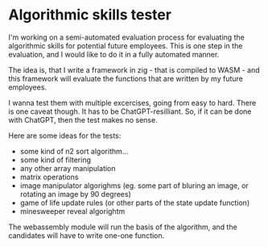 # Algorithmic skills tester

I'm working on a semi-automated evaluation process for evaluating the algorithmic skills for potential future employees.
This is one step in the evaluation, and I would like to do it in a fully automated manner.

The idea is, that I write a framework in zig - that is compiled to WASM - and this framework will evaluate the functions that are written by my future employees.

I wanna test them with multiple excercises, going from easy to hard. There is one caveat though. It has to be ChatGPT-resilliant. So, if it can be done with ChatGPT, then the test makes no sense.

Here are some ideas for the tests:
 - some kind of n2 sort algorithm...
 - some kind of filtering
 - any other array manipulation
 - matrix operations
 - image manipulator algorighms (eg. some part of bluring an image, or rotating an image by 90 degrees)
 - game of life update rules (or other parts of the state update function)
 - minesweeper reveal algorightm


The webassembly module will run the basis of the algorithm, and the candidates will have to write one-one function.
